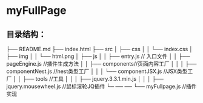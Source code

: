 myFullPage
=
目录结构：
-
├── README.md
├── index.html
├── src
│   ├── css
│   │   └── index.css
│   ├── img
│   │   └── html.png
│   ├── js
│   │   ├── entry.js // 入口文件
│   │   ├── pageEngine.js //插件生成方法
│   │   ├── components//页面内容工厂
│   │   │   ├── componentNest.js //nest类型工厂
│   │   │   └── componentJSX.js //JSX类型工厂
│   │   ├── tools //工具
│   │   │   ├── jquery.3.3.1.min.js
│   │   │   ├── jquery.mousewheel.js //鼠标滚轮JQ插件
└─  ──  ──  └── myFullpage.js //插件实现
	

